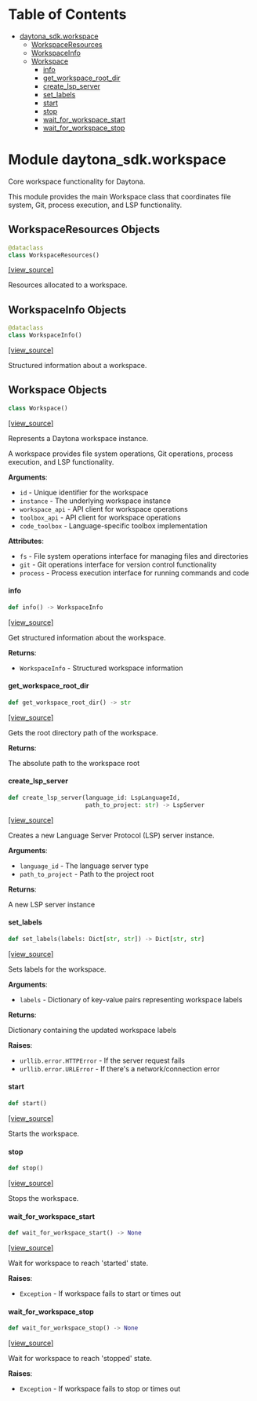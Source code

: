 # Table of Contents

* [daytona\_sdk.workspace](#daytona_sdk.workspace)
  * [WorkspaceResources](#daytona_sdk.workspace.WorkspaceResources)
  * [WorkspaceInfo](#daytona_sdk.workspace.WorkspaceInfo)
  * [Workspace](#daytona_sdk.workspace.Workspace)
    * [info](#daytona_sdk.workspace.Workspace.info)
    * [get\_workspace\_root\_dir](#daytona_sdk.workspace.Workspace.get_workspace_root_dir)
    * [create\_lsp\_server](#daytona_sdk.workspace.Workspace.create_lsp_server)
    * [set\_labels](#daytona_sdk.workspace.Workspace.set_labels)
    * [start](#daytona_sdk.workspace.Workspace.start)
    * [stop](#daytona_sdk.workspace.Workspace.stop)
    * [wait\_for\_workspace\_start](#daytona_sdk.workspace.Workspace.wait_for_workspace_start)
    * [wait\_for\_workspace\_stop](#daytona_sdk.workspace.Workspace.wait_for_workspace_stop)

<a id="daytona_sdk.workspace"></a>

# Module daytona\_sdk.workspace

Core workspace functionality for Daytona.

This module provides the main Workspace class that coordinates file system,
Git, process execution, and LSP functionality.

<a id="daytona_sdk.workspace.WorkspaceResources"></a>

## WorkspaceResources Objects

```python
@dataclass
class WorkspaceResources()
```

[[view_source]](https://github.com/daytonaio/daytona-client/blob/1398af77e9dc731b596a6407c9aac388c5e999a6/packages/python/src/daytona_sdk/workspace.py#L21)

Resources allocated to a workspace.

<a id="daytona_sdk.workspace.WorkspaceInfo"></a>

## WorkspaceInfo Objects

```python
@dataclass
class WorkspaceInfo()
```

[[view_source]](https://github.com/daytonaio/daytona-client/blob/1398af77e9dc731b596a6407c9aac388c5e999a6/packages/python/src/daytona_sdk/workspace.py#L29)

Structured information about a workspace.

<a id="daytona_sdk.workspace.Workspace"></a>

## Workspace Objects

```python
class Workspace()
```

[[view_source]](https://github.com/daytonaio/daytona-client/blob/1398af77e9dc731b596a6407c9aac388c5e999a6/packages/python/src/daytona_sdk/workspace.py#L45)

Represents a Daytona workspace instance.

A workspace provides file system operations, Git operations, process execution,
and LSP functionality.

**Arguments**:

- `id` - Unique identifier for the workspace
- `instance` - The underlying workspace instance
- `workspace_api` - API client for workspace operations
- `toolbox_api` - API client for workspace operations
- `code_toolbox` - Language-specific toolbox implementation
  

**Attributes**:

- `fs` - File system operations interface for managing files and directories
- `git` - Git operations interface for version control functionality
- `process` - Process execution interface for running commands and code

<a id="daytona_sdk.workspace.Workspace.info"></a>

#### info

```python
def info() -> WorkspaceInfo
```

[[view_source]](https://github.com/daytonaio/daytona-client/blob/1398af77e9dc731b596a6407c9aac388c5e999a6/packages/python/src/daytona_sdk/workspace.py#L83)

Get structured information about the workspace.

**Returns**:

- `WorkspaceInfo` - Structured workspace information

<a id="daytona_sdk.workspace.Workspace.get_workspace_root_dir"></a>

#### get\_workspace\_root\_dir

```python
def get_workspace_root_dir() -> str
```

[[view_source]](https://github.com/daytonaio/daytona-client/blob/1398af77e9dc731b596a6407c9aac388c5e999a6/packages/python/src/daytona_sdk/workspace.py#L127)

Gets the root directory path of the workspace.

**Returns**:

  The absolute path to the workspace root

<a id="daytona_sdk.workspace.Workspace.create_lsp_server"></a>

#### create\_lsp\_server

```python
def create_lsp_server(language_id: LspLanguageId,
                      path_to_project: str) -> LspServer
```

[[view_source]](https://github.com/daytonaio/daytona-client/blob/1398af77e9dc731b596a6407c9aac388c5e999a6/packages/python/src/daytona_sdk/workspace.py#L138)

Creates a new Language Server Protocol (LSP) server instance.

**Arguments**:

- `language_id` - The language server type
- `path_to_project` - Path to the project root
  

**Returns**:

  A new LSP server instance

<a id="daytona_sdk.workspace.Workspace.set_labels"></a>

#### set\_labels

```python
def set_labels(labels: Dict[str, str]) -> Dict[str, str]
```

[[view_source]](https://github.com/daytonaio/daytona-client/blob/1398af77e9dc731b596a6407c9aac388c5e999a6/packages/python/src/daytona_sdk/workspace.py#L152)

Sets labels for the workspace.

**Arguments**:

- `labels` - Dictionary of key-value pairs representing workspace labels
  

**Returns**:

  Dictionary containing the updated workspace labels
  

**Raises**:

- `urllib.error.HTTPError` - If the server request fails
- `urllib.error.URLError` - If there's a network/connection error

<a id="daytona_sdk.workspace.Workspace.start"></a>

#### start

```python
def start()
```

[[view_source]](https://github.com/daytonaio/daytona-client/blob/1398af77e9dc731b596a6407c9aac388c5e999a6/packages/python/src/daytona_sdk/workspace.py#L170)

Starts the workspace.

<a id="daytona_sdk.workspace.Workspace.stop"></a>

#### stop

```python
def stop()
```

[[view_source]](https://github.com/daytonaio/daytona-client/blob/1398af77e9dc731b596a6407c9aac388c5e999a6/packages/python/src/daytona_sdk/workspace.py#L176)

Stops the workspace.

<a id="daytona_sdk.workspace.Workspace.wait_for_workspace_start"></a>

#### wait\_for\_workspace\_start

```python
def wait_for_workspace_start() -> None
```

[[view_source]](https://github.com/daytonaio/daytona-client/blob/1398af77e9dc731b596a6407c9aac388c5e999a6/packages/python/src/daytona_sdk/workspace.py#L181)

Wait for workspace to reach 'started' state.

**Raises**:

- `Exception` - If workspace fails to start or times out

<a id="daytona_sdk.workspace.Workspace.wait_for_workspace_stop"></a>

#### wait\_for\_workspace\_stop

```python
def wait_for_workspace_stop() -> None
```

[[view_source]](https://github.com/daytonaio/daytona-client/blob/1398af77e9dc731b596a6407c9aac388c5e999a6/packages/python/src/daytona_sdk/workspace.py#L211)

Wait for workspace to reach 'stopped' state.

**Raises**:

- `Exception` - If workspace fails to stop or times out

